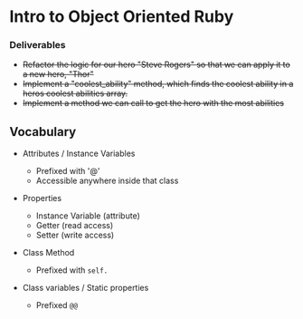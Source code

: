 # Intro to Object Oriented Ruby

### Deliverables
* ~~Refactor the logic for our hero "Steve Rogers" so that we can apply it to a new hero, "Thor"~~
* ~~Implement a "coolest_ability" method, which finds the coolest ability in a heros coolest abilities array.~~
* ~~Implement a method we can call to get the hero with the most abilities~~

## Vocabulary

* Attributes / Instance Variables
  * Prefixed with '@'
  * Accessible anywhere inside that class
* Properties
  * Instance Variable (attribute)
  * Getter (read access)
  * Setter (write access)



* Class Method
  * Prefixed with `self.`
* Class variables / Static properties
  * Prefixed `@@`